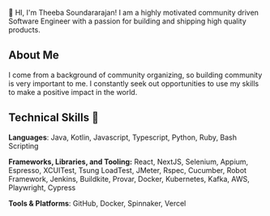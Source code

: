 👋 HI, I'm Theeba Soundararajan! I am a highly motivated community driven Software Engineer with a passion for building and shipping high quality products.

## About Me
I come from a background of community organizing, so building community is very important to me. I constantly seek out opportunities to use my skills to make a positive impact in the world. 

## Technical Skills 🧰
**Languages**: Java, Kotlin, Javascript, Typescript, Python, Ruby, Bash Scripting

**Frameworks,  Libraries, and Tooling:** React, NextJS, Selenium, Appium, Espresso, XCUITest, Tsung LoadTest, JMeter, Rspec, Cucumber, Robot Framework, Jenkins, Buildkite, Provar, Docker, Kubernetes, Kafka, AWS, Playwright, Cypress

**Tools & Platforms**: GitHub, Docker, Spinnaker, Vercel


<!--
**janaki/janaki** is a ✨ _special_ ✨ repository because its `README.md` (this file) appears on your GitHub profile.

Here are some ideas to get you started:

- 🔭 I’m currently working on ...
- 🌱 I’m currently learning ...
- 👯 I’m looking to collaborate on ...
- 🤔 I’m looking for help with ...
- 💬 Ask me about ...
- 📫 How to reach me: ...
- 😄 Pronouns: ...
- ⚡ Fun fact: ...
-->
